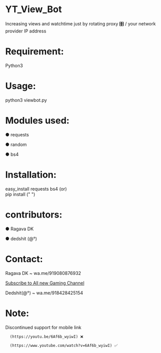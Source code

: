 # YT_View_Bot
Increasing views and watchtime just by rotating proxy 🎛 / your network provider IP address

# Requirement:
Python3

# Usage:
python3 viewbot.py

# Modules used:
● requests

● random

● bs4

# Installation:

 easy_install requests bs4
     (or)   
     pip install (" ")

# contributors:
 ●  Ragava DK
 
 ●  dedshit (@°)
 
# Contact:
 Ragava DK ~ wa.me/919080876932 

[Subscribe to All new Gaming Channel](https://www.youtube.com/channel/UCSiAsA3JxLZoFx63UTgTS3A?sub_confirmation=1)

 
 Dedshit(@°) ~ wa.me/918428425154
 
# Note:
  Discontinued support for mobile link
  
      (https://youtu.be/6Af6b_wyiwI) ❌
      
      (https://www.youtube.com/watch?v=6Af6b_wyiwI) ✅
